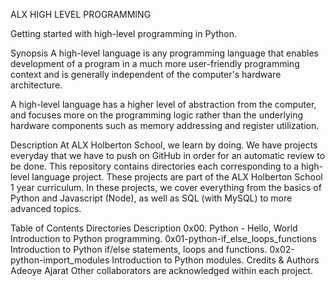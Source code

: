ALX HIGH LEVEL PROGRAMMING


Getting started with high-level programming in Python.


Synopsis
A high-level language is any programming language that enables development of a program in a much more user-friendly programming context and is generally independent of the computer's hardware architecture.

A high-level language has a higher level of abstraction from the computer, and focuses more on the programming logic rather than the underlying hardware components such as memory addressing and register utilization.

Description
At ALX Holberton School, we learn by doing. We have projects everyday that we have to push on GitHub in order for an automatic review to be done. This repository contains directories each corresponding to a high-level language project. These projects are part of the ALX Holberton School 1 year curriculum. In these projects, we cover everything from the basics of Python and Javascript (Node), as well as SQL (with MySQL) to more advanced topics.

Table of Contents
Directories	Description
0x00. Python - Hello, World	Introduction to Python programming.
0x01-python-if_else_loops_functions	Introduction to Python if/else statements, loops and functions.
0x02-python-import_modules	Introduction to Python modules.
Credits & Authors
Adeoye Ajarat
Other collaborators are acknowledged within each project.
